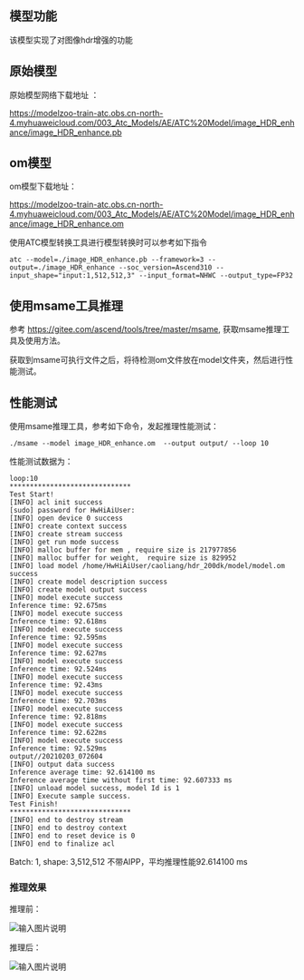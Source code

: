## 模型功能

该模型实现了对图像hdr增强的功能

## 原始模型

原始模型网络下载地址 ：

https://modelzoo-train-atc.obs.cn-north-4.myhuaweicloud.com/003_Atc_Models/AE/ATC%20Model/image_HDR_enhance/image_HDR_enhance.pb

## om模型

om模型下载地址：

https://modelzoo-train-atc.obs.cn-north-4.myhuaweicloud.com/003_Atc_Models/AE/ATC%20Model/image_HDR_enhance/image_HDR_enhance.om

使用ATC模型转换工具进行模型转换时可以参考如下指令

```
atc --model=./image_HDR_enhance.pb --framework=3 --output=./image_HDR_enhance --soc_version=Ascend310 --input_shape="input:1,512,512,3" --input_format=NHWC --output_type=FP32
```

## 使用msame工具推理

参考 https://gitee.com/ascend/tools/tree/master/msame, 获取msame推理工具及使用方法。

获取到msame可执行文件之后，将待检测om文件放在model文件夹，然后进行性能测试。

## 性能测试

使用msame推理工具，参考如下命令，发起推理性能测试： 

```
./msame --model image_HDR_enhance.om  --output output/ --loop 10
```

性能测试数据为：

```
loop:10
******************************
Test Start!
[INFO] acl init success
[sudo] password for HwHiAiUser: 
[INFO] open device 0 success
[INFO] create context success
[INFO] create stream success
[INFO] get run mode success
[INFO] malloc buffer for mem , require size is 217977856
[INFO] malloc buffer for weight,  require size is 829952
[INFO] load model /home/HwHiAiUser/caoliang/hdr_200dk/model/model.om success
[INFO] create model description success
[INFO] create model output success
[INFO] model execute success
Inference time: 92.675ms
[INFO] model execute success
Inference time: 92.618ms
[INFO] model execute success
Inference time: 92.595ms
[INFO] model execute success
Inference time: 92.627ms
[INFO] model execute success
Inference time: 92.524ms
[INFO] model execute success
Inference time: 92.43ms
[INFO] model execute success
Inference time: 92.703ms
[INFO] model execute success
Inference time: 92.818ms
[INFO] model execute success
Inference time: 92.622ms
[INFO] model execute success
Inference time: 92.529ms
output//20210203_072604
[INFO] output data success
Inference average time: 92.614100 ms
Inference average time without first time: 92.607333 ms
[INFO] unload model success, model Id is 1
[INFO] Execute sample success.
Test Finish!
******************************
[INFO] end to destroy stream
[INFO] end to destroy context
[INFO] end to reset device is 0
[INFO] end to finalize acl
```

Batch: 1, shape: 3,512,512 不带AIPP，平均推理性能92.614100 ms


### 推理效果

推理前：

![输入图片说明](https://images.gitee.com/uploads/images/2021/0203/151356_05b30074_8083019.png "a4962.png")

推理后：

![输入图片说明](https://images.gitee.com/uploads/images/2021/0203/151626_0c89672a_8083019.png "a4962.png")
